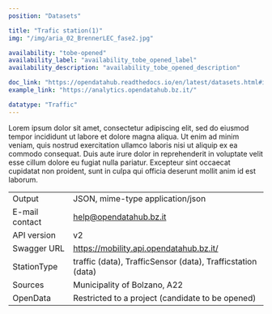 ```yaml
---
position: "Datasets"

title: "Trafic station(1)"
img: "/img/aria_02_BrennerLEC_fase2.jpg"

availability: "tobe-opened"
availability_label: "availability_tobe_opened_label"
availability_description: "availability_tobe_opened_description"

doc_link: "https://opendatahub.readthedocs.io/en/latest/datasets.html#it-bz-opendatahub-trafficstation"
example_link: "https://analytics.opendatahub.bz.it/"

datatype: "Traffic"
---
```


Lorem ipsum dolor sit amet, consectetur adipiscing elit, sed do eiusmod tempor incididunt ut labore et dolore magna aliqua. Ut enim ad minim veniam, quis nostrud exercitation ullamco laboris nisi ut aliquip ex ea commodo consequat. Duis aute irure dolor in reprehenderit in voluptate velit esse cillum dolore eu fugiat nulla pariatur. Excepteur sint occaecat cupidatat non proident, sunt in culpa qui officia deserunt mollit anim id est laborum.

|                |                                                             |
| :------------- | ----------------------------------------------------------- |
| Output         | JSON, mime-type application/json                            |
| E-mail contact | help@opendatahub.bz.it                                      |
| API version    | v2                                                          |
| Swagger URL    | https://mobility.api.opendatahub.bz.it/                     |
| StationType    | traffic (data), TrafficSensor (data), Trafficstation (data) |
| Sources        | Municipality of Bolzano, A22                                |
| OpenData       | Restricted to a project (candidate to be opened)            |

